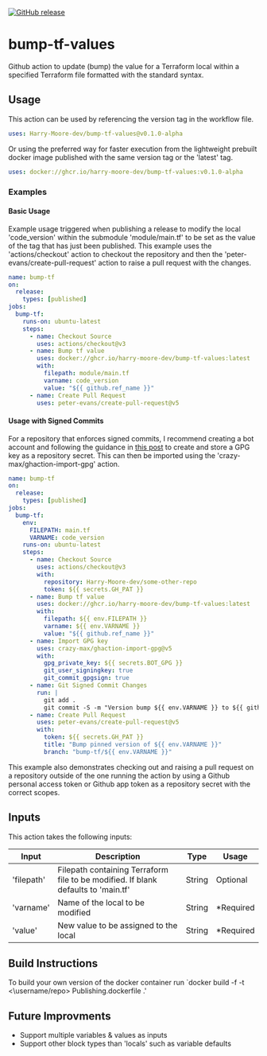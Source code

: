 [![GitHub release](https://img.shields.io/github/release/Harry-Moore-dev/bump-tf-values.svg?style=flat-square)](https://github.com/Harry-Moore-dev/bump-tf-values/releases/latest)


# bump-tf-values

Github action to update (bump) the value for a Terraform local within a specified Terraform file formatted with the standard syntax.

## Usage

This action can be used by referencing the version tag in the workflow file.
```yaml
uses: Harry-Moore-dev/bump-tf-values@v0.1.0-alpha
```
Or using the preferred way for faster execution from the lightweight prebuilt docker image published with the same version tag or the 'latest' tag.
```yaml
uses: docker://ghcr.io/harry-moore-dev/bump-tf-values:v0.1.0-alpha
```

### Examples
#### Basic Usage

Example usage triggered when publishing a release to modify the local 'code_version' within the submodule 'module/main.tf' to be set as the value of the tag that has just been published. This example uses the 'actions/checkout' action to checkout the repository and then the 'peter-evans/create-pull-request' action to raise a pull request with the changes.

```yaml
name: bump-tf
on:
  release:
    types: [published]
jobs:
  bump-tf:
    runs-on: ubuntu-latest
    steps:
      - name: Checkout Source
        uses: actions/checkout@v3
      - name: Bump tf value
        uses: docker://ghcr.io/harry-moore-dev/bump-tf-values:latest
        with:
          filepath: module/main.tf
          varname: code_version
          value: "${{ github.ref_name }}"
      - name: Create Pull Request
        uses: peter-evans/create-pull-request@v5
```

#### Usage with Signed Commits

For a repository that enforces signed commits, I recommend creating a bot account and following the guidance in [this post](https://httgp.com/signing-commits-in-github-actions/) to create and store a GPG key as a repository secret. This can then be imported using the 'crazy-max/ghaction-import-gpg' action.

```yaml
name: bump-tf
on:
  release:
    types: [published]
jobs:
  bump-tf:
    env:
      FILEPATH: main.tf
      VARNAME: code_version
    runs-on: ubuntu-latest
    steps:
      - name: Checkout Source
        uses: actions/checkout@v3
        with:
          repository: Harry-Moore-dev/some-other-repo
          token: ${{ secrets.GH_PAT }}
      - name: Bump tf value
        uses: docker://ghcr.io/harry-moore-dev/bump-tf-values:latest
        with:
          filepath: ${{ env.FILEPATH }}
          varname: ${{ env.VARNAME }}
          value: "${{ github.ref_name }}"
      - name: Import GPG key
        uses: crazy-max/ghaction-import-gpg@v5
        with:
          gpg_private_key: ${{ secrets.BOT_GPG }}
          git_user_signingkey: true
          git_commit_gpgsign: true
      - name: Git Signed Commit Changes
        run: |
          git add .
          git commit -S -m "Version bump ${{ env.VARNAME }} to ${{ github.ref_name }}"
      - name: Create Pull Request
        uses: peter-evans/create-pull-request@v5
        with:
          token: ${{ secrets.GH_PAT }}
          title: "Bump pinned version of ${{ env.VARNAME }}"
          branch: "bump-tf/${{ env.VARNAME }}"
```

This example also demonstrates checking out and raising a pull request on a repository outside of the one running the action by using a Github personal access token or Github app token as a repository secret with the correct scopes.

## Inputs

This action takes the following inputs:

| Input      | Description                                                                       | Type   | Usage      |
| ---------- | --------------------------------------------------------------------------------- | ------ | ---------- |
| 'filepath' | Filepath containing Terraform file to be modified. If blank defaults to 'main.tf' | String | Optional   |
| 'varname'  | Name of the local to be modified                                                  | String | \*Required |
| 'value'    | New value to be assigned to the local                                             | String | \*Required |

## Build Instructions

To build your own version of the docker container run `docker build -f -t <\username/repo> Publishing.dockerfile .'

## Future Improvments

* Support multiple variables & values as inputs
* Support other block types than 'locals' such as variable defaults
